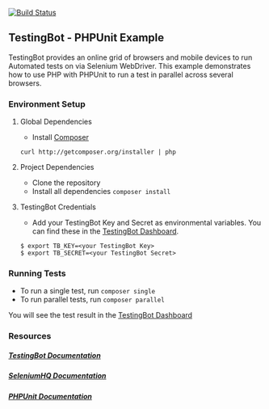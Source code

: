 [![Build Status](https://travis-ci.org/testingbot/php-phpunit-example.svg?branch=master)](https://travis-ci.org/testingbot/php-phpunit-example)

## TestingBot - PHPUnit Example

TestingBot provides an online grid of browsers and mobile devices to run Automated tests on via Selenium WebDriver.
This example demonstrates how to use PHP with PHPUnit to run a test in parallel across several browsers.

### Environment Setup

1. Global Dependencies
    * Install [Composer](https://getcomposer.org/download/)
    ```
	curl http://getcomposer.org/installer | php
    ```
   

2. Project Dependencies
    * Clone the repository
	* Install all dependencies `composer install`

3. TestingBot Credentials
    * Add your TestingBot Key and Secret as environmental variables. You can find these in the [TestingBot Dashboard](https://testingbot.com/members/).
    ```
    $ export TB_KEY=<your TestingBot Key>
    $ export TB_SECRET=<your TestingBot Secret>
    ```


### Running Tests

* To run a single test, run `composer single`
* To run parallel tests, run `composer parallel`

You will see the test result in the [TestingBot Dashboard](https://testingbot.com/members/)

### Resources
##### [TestingBot Documentation](https://testingbot.com/support/)

##### [SeleniumHQ Documentation](http://www.seleniumhq.org/docs/)

##### [PHPUnit Documentation](https://phpunit.de/documentation.html)
